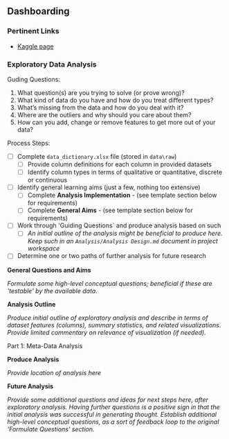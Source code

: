 ## Dashboarding 

### Pertinent Links

 - [Kaggle page](++Provide++)

### Exploratory Data Analysis

Guding Questions:
1. What question(s) are you trying to solve (or prove wrong)?
2. What kind of data do you have and how do you treat different types?
3. What’s missing from the data and how do you deal with it?
4. Where are the outliers and why should you care about them?
5. How can you add, change or remove features to get more out of your data?

Process Steps:
- [ ] Complete  `data_dictionary.xlsx` file (stored in `data\raw`)
    - [ ] Provide column definitions for each column in provided datasets
    - [ ] Identify column types in terms of qualitative or quantitative, discrete or continuous
- [ ] Identify general learning aims (just a few, nothing too extensive)
   - [ ] Complete __Analysis Implementation__  - (see template section below for requirements)
   - [ ] Complete __General Aims__ - (see template section below for requirements)
- [ ] Work through 'Guiding Questions` and produce analysis based on such
	- [ ] *An initial outline of the analysis might be beneficial to produce here. Keep such in an `Analysis/Analysis Design.md` document in project workspace*
- [ ] Determine one or two paths of further analysis for future research

__General Questions and Aims__

<!-- WIP: -->

*Formulate some high-level conceptual questions; beneficial if these are 'testable' by the available data.*

__Analysis Outline__

<!-- WIP: Outline Analysis 

 - [ ] Design 'pivoted' format of data
 - [ ] Create Column Definitions for the pivoted format 
-->

*Produce initial outline of exploratory analysis and describe in terms of dataset features (columns), summary statistics, and related visualizations. Provide limited commentary on relevance of visualization (if needed).*

Part 1: Meta-Data Analysis


__Produce Analysis__

<!-- TODO: -->

*Provide location of analysis here*

__Future Analysis__

<!-- TODO: -->

*Provide some additional questions and ideas for next steps here, after exploratory analysis. Having further questions is a positive sign in that the initial analysis was successful in generating thought. Establish additional high-level conceptual questions, as a sort of feedback loop to the original 'Formulate Questions' section.*
